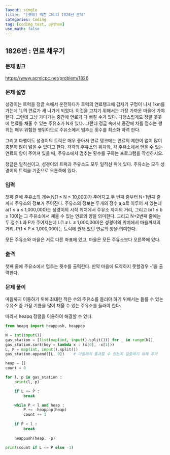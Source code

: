 ```yaml
---
layout: single
title:  "[코테] 백준 그리디 1826번 문제"
categories: Coding
tag: [coding test, python]
use_math: false
---
```


## 1826번 : 연료 채우기
### 문제 링크
<https://www.acmicpc.net/problem/1826>

### 문제 설명
성경이는 트럭을 정글 속에서 운전하다가 트럭의 연료탱크에 갑자기 구멍이 나서 1km를 가는데 1L의 연료가 새 나가게 되었다. 이것을 고치기 위해서는 가장 가까운 마을에 가야 한다. 그런데 그냥 가다가는 중간에 연료가 다 빠질 수가 있다. 다행스럽게도 정글 곳곳에 연료를 채울 수 있는 주유소가 N개 있다. 그런데 정글 속에서 중간에 차를 멈추는 행위는 매우 위험한 행위이므로 주유소에서 멈추는 횟수를 최소화 하려 한다.

그리고 다행이도 성경이의 트럭은 매우 좋아서 연료 탱크에는 연료의 제한이 없이 많이 충분히 많이 넣을 수 있다고 한다. 각각의 주유소의 위치와, 각 주유소에서 얻을 수 있는 연료의 양이 주어져 있을 때, 주유소에서 멈추는 횟수를 구하는 프로그램을 작성하시오.

정글은 일직선이고, 성경이의 트럭과 주유소도 모두 일직선 위에 있다. 주유소는 모두 성경이의 트럭을 기준으로 오른쪽에 있다.

### 입력
첫째 줄에 주유소의 개수 N(1 ≤ N ≤ 10,000)가 주어지고 두 번째 줄부터 N+1번째 줄 까지 주유소의 정보가 주어진다. 주유소의 정보는 두개의 정수 a,b로 이루어 져 있는데 a(1 ≤ a ≤ 1,000,000)는 성경이의 시작 위치에서 주유소 까지의 거리, 그리고 b(1 ≤ b ≤ 100)는 그 주유소에서 채울 수 있는 연료의 양을 의미한다. 그리고 N+2번째 줄에는 두 정수 L과 P가 주어지는데 L(1 ≤ L ≤ 1,000,000)은 성경이의 위치에서 마을까지의 거리, P(1 ≤ P ≤ 1,000,000)는 트럭에 원래 있던 연료의 양을 의미한다.

모든 주유소와 마을은 서로 다른 좌표에 있고, 마을은 모든 주유소보다 오른쪽에 있다.

### 출력
첫째 줄에 주유소에서 멈추는 횟수를 출력한다. 만약 마을에 도착하지 못할경우 -1을 출력한다.

### 문제 풀이
마을까지 이동하기 위해 최대한 적은 수의 주유소를 들러야 하기 위해서는 들를 수 있는 주유소 중 가장 기름을 많이 채울 수 있는 주유소를 들러야 한다. 

따라서 heapq 정렬을 이용하여 해결할 수 있다.


```python
from heapq import heappush, heappop

N = int(input())
gas_station = [list(map(int, input().split())) for _ in range(N)]
gas_station.sort(key = lambda x : (x[0], -x[1]))
L, P = map(int, input().split())
gas_station.append([L, 0])    # 마을까지 통과할 수 있는지 검증하기 위해 추가

heap = []
count = 0

for l, p in gas_station :
    print(l, p)

    if L <= P :
        break

    while P < l and heap : 
        P += -heappop(heap)
        count += 1
    
    if P < l :
        break
    
    heappush(heap, -p)
    
print(count if L <= P else -1)
```
